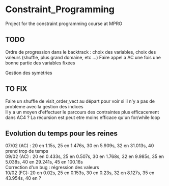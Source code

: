# Constraint_Programming
Project for the constraint programming course at MPRO

## TODO
Ordre de progression dans le backtrack : choix des variables, choix des valeurs (shuffle, plus grand domaine, etc ...)
Faire appel a AC une fois une bonne partie des variables fixées

Gestion des symétries

## TO FIX
Faire un shuffle de visit_order_vect au départ pour voir si il n'y a pas de probleme avec la gestion des indices <br>
Il y a un moyen d'effectuer le parcours des contraintes plus efficacement dans AC4 ?
La récursion est peut etre moins efficace qu'un for/while loop

## Evolution du temps pour les reines
07/02 (AC) : 20 en 1.15s, 25 en 1.476s, 30 en 5.909s, 32 en 31.013s, 40 prend trop de temps <br>
09/02 (AC) : 20 en 0.433s, 25 en 0.507s, 30 en 1.768s, 32 en 9.985s, 35 en 5.038s, 40 en 29.241s, 45 en 100.16s <br>
Correction d'un bug : régression des valeurs <br>
10/02 (FC): 20 en 0.02s, 25 en 0.153s, 30 en 0.23s, 32 en 8.127s, 35 en 43.954s, 40 en ? <br>
